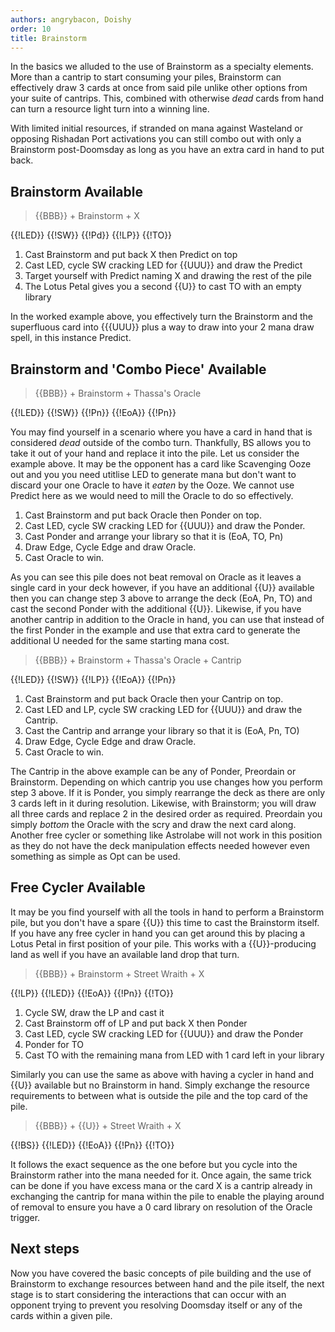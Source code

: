 ```yaml
---
authors: angrybacon, Doishy
order: 10
title: Brainstorm
---
```


In the basics we alluded to the use of Brainstorm as a specialty elements.
More than a cantrip to start consuming your piles, Brainstorm can effectively
draw 3 cards at once from said pile unlike other options from your suite of
cantrips. This, combined with otherwise *dead* cards from hand can turn
a resource light turn into a winning line.

With limited initial resources, if stranded on mana against Wasteland or
opposing Rishadan Port activations you can still combo out with only a
Brainstorm post-Doomsday as long as you have an extra card in hand to put back.

## Brainstorm Available

> {{BBB}} + Brainstorm + X

<row variant="pile">{{!LED}} {{!SW}} {{!Pd}} {{!LP}} {{!TO}}</row>

1. Cast Brainstorm and put back X then Predict on top
1. Cast LED, cycle SW cracking LED for {{UUU}} and draw the Predict
1. Target yourself with Predict naming X and drawing the rest of the pile
1. The Lotus Petal gives you a second {{U}} to cast TO with an empty library

In the worked example above, you effectively turn the Brainstorm and the 
superfluous card into {{{UUU}} plus a way to draw into your 2 mana draw
spell, in this instance Predict.

## Brainstorm and 'Combo Piece' Available

> {{BBB}} + Brainstorm + Thassa's Oracle

<row variant="pile">{{!LED}} {{!SW}} {{!Pn}} {{!EoA}} {{!Pn}}</row>

You may find yourself in a scenario where you have a card in hand that is 
considered *dead* outside of the combo turn. Thankfully, BS allows you
to take it out of your hand and replace it into the pile. Let us consider
the example above. It may be the opponent has a card like Scavenging Ooze out 
and you you need utitlise LED to generate mana but don't want to discard
your one Oracle to have it *eaten* by the Ooze. We cannot use Predict
here as we would need to mill the Oracle to do so effectively.

1. Cast Brainstorm and put back Oracle then Ponder on top.
1. Cast LED, cycle SW cracking LED for {{UUU}} and draw the Ponder.
1. Cast Ponder and arrange your library so that it is (EoA, TO, Pn)
1. Draw Edge, Cycle Edge and draw Oracle.
1. Cast Oracle to win.

As you can see this pile does not beat removal on Oracle as it leaves a 
single card in your deck however, if you have an additional {{U}}
available then you can change step 3 above to arrange the deck (EoA, Pn, TO)
and cast the second Ponder with the additional {{U}}. Likewise, if
you have another cantrip in addition to the Oracle in hand, you can use that
instead of the first Ponder in the example and use that extra card to generate
the additional U needed for the same starting mana cost.

> {{BBB}} + Brainstorm + Thassa's Oracle + Cantrip

<row variant="pile">{{!LED}} {{!SW}} {{!LP}} {{!EoA}} {{!Pn}}</row>

1. Cast Brainstorm and put back Oracle then your Cantrip on top.
1. Cast LED and LP, cycle SW cracking LED for {{UUU}} and draw the Cantrip.
1. Cast the Cantrip and arrange your library so that it is (EoA, Pn, TO)
1. Draw Edge, Cycle Edge and draw Oracle.
1. Cast Oracle to win.

The Cantrip in the above example can be any of Ponder, Preordain or Brainstorm.
Depending on which cantrip you use changes how you perform step 3 above. If it
is Ponder, you simply rearrange the deck as there are only 3 cards left in it 
during resolution. Likewise, with Brainstorm; you will draw all three cards and
replace 2 in the desired order as required. Preordain you simply *bottom* the Oracle
with the scry and draw the next card along. Another free cycler or something
like Astrolabe will not work in this position as they do not have the deck
manipulation effects needed however even something as simple as Opt can be used.

## Free Cycler Available

It may be you find yourself with all the tools in hand to perform a Brainstorm
pile, but you don't have a spare {{U}} this time to cast the Brainstorm itself.
If you have any free cycler in hand you can get around this by placing a Lotus Petal in
first position of your pile. This works with a {{U}}-producing land as well if you
have an available land drop that turn.

> {{BBB}} + Brainstorm + Street Wraith + X

<row variant="pile">{{!LP}} {{!LED}} {{!EoA}} {{!Pn}} {{!TO}}</row>

1. Cycle SW, draw the LP and cast it
1. Cast Brainstorm off of LP and put back X then Ponder
1. Cast LED, cycle SW cracking LED for {{UUU}} and draw the Ponder
1. Ponder for TO
1. Cast TO with the remaining mana from LED with 1 card left in your library

Similarly you can use the same as above with having a cycler in hand and {{U}}
available but no Brainstorm in hand. Simply exchange the resource requirements
to between what is outside the pile and the top card of the pile. 

> {{BBB}} + {{U}} + Street Wraith + X

<row variant="pile">{{!BS}} {{!LED}} {{!EoA}} {{!Pn}} {{!TO}}</row>

It follows the exact sequence as the one before but you cycle into the 
Brainstorm rather into the mana needed for it. Once again, the same 
trick can be done if you have excess mana or the card X is a cantrip
already in exchanging the cantrip for mana within the pile to enable 
the playing around of removal to ensure you have a 0 card library on
resolution of the Oracle trigger. 

## Next steps

Now you have covered the basic concepts of pile building and the use of
Brainstorm to exchange resources between hand and the pile itself, the next
stage is to start considering the interactions that can occur with 
an opponent trying to prevent you resolving Doomsday itself or any of
the cards within a given pile.
